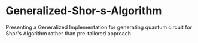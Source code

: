# Generalized-Shor-s-Algorithm
Presenting a Generalized Implementation for generating quantum circuit for Shor's Algorithm rather than pre-tailored approach
